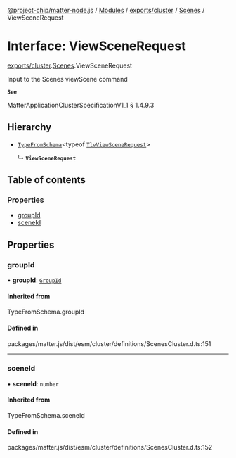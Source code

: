 [@project-chip/matter-node.js](../README.md) / [Modules](../modules.md) / [exports/cluster](../modules/exports_cluster.md) / [Scenes](../modules/exports_cluster.Scenes.md) / ViewSceneRequest

# Interface: ViewSceneRequest

[exports/cluster](../modules/exports_cluster.md).[Scenes](../modules/exports_cluster.Scenes.md).ViewSceneRequest

Input to the Scenes viewScene command

**`See`**

MatterApplicationClusterSpecificationV1_1 § 1.4.9.3

## Hierarchy

- [`TypeFromSchema`](../modules/exports_tlv.md#typefromschema)\<typeof [`TlvViewSceneRequest`](../modules/exports_cluster.Scenes.md#tlvviewscenerequest)\>

  ↳ **`ViewSceneRequest`**

## Table of contents

### Properties

- [groupId](exports_cluster.Scenes.ViewSceneRequest.md#groupid)
- [sceneId](exports_cluster.Scenes.ViewSceneRequest.md#sceneid)

## Properties

### groupId

• **groupId**: [`GroupId`](../modules/exports_datatype.md#groupid)

#### Inherited from

TypeFromSchema.groupId

#### Defined in

packages/matter.js/dist/esm/cluster/definitions/ScenesCluster.d.ts:151

___

### sceneId

• **sceneId**: `number`

#### Inherited from

TypeFromSchema.sceneId

#### Defined in

packages/matter.js/dist/esm/cluster/definitions/ScenesCluster.d.ts:152
